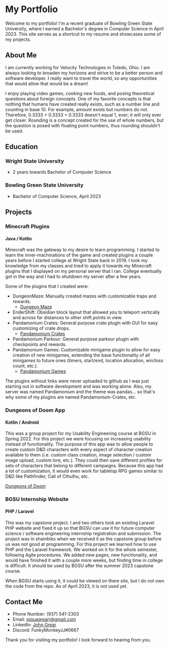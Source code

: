 # My Portfolio

Welcome to my portfolio! I'm a recent graduate of Bowling Green State University, where I earned a Bachelor's degree in Computer Science in April 2023. This site serves as a shortcut to my resume and showcases some of my projects.

## About Me

I am currently working for Velocity Technologies in Toledo, Ohio. I am always looking to broaden my horizons and strive to be a better person and software developer. I really want to travel the world, so any opportunities that would allow that would be a dream!

I enjoy playing video games, cooking new foods, and posing theoretical questions about foreign concepts. One of my favorite concepts is that nothing that humans have created really exists, such as a number line and counting in base 10. For example, amount exists but numbers do not. Therefore, 0.3333 + 0.3333 + 0.3333 doesn't equal 1, ever; it will only ever get closer. Rounding is a concept created for the use of whole numbers, but the question is posed with floating point numbers, thus rounding shouldn't be used.

## Education

### Wright State University
- 2 years towards Bachelor of Computer Science

### Bowling Green State University
- Bachelor of Computer Science, April 2023

## Projects

### Minecraft Plugins
#### Java / Kotlin

Minecraft was the gateway to my desire to learn programming. I started to learn the inner-machinations of the game and created plugins a couple years before I started college at Wright State back in 2019. I took my knowledge from my classes and tried to apply it towards my Minecraft plugins that I displayed on my personal server that I ran. College eventually got in the way and I had to shutdown my server after a few years.

Some of the plugins that I created were:
- DungeonMaze: Manually created mazes with customizable traps and rewards.
  - [Dungeon Maze](https://github.com/john-grear/dungeon-maze)
- EnderShift: Obsidian block layout that allowed you to teleport vertically and across far distances to other shift points in view.
- Pandamonium Crates: General purpose crate plugin with GUI for easy customizing of crate drops.
  - [Pandamonium Crates](https://github.com/john-grear/pandamonium-crates)
- Pandamonium Parkour: General purpose parkour plugin with checkpoints and rewards.
- Pandamonium Games: Customizable minigame plugin to allow for easy creation of new minigames, extending the base functionality of all minigames to future ones (timers, start/end, location allocation, win/loss count, etc.).
  - [Pandamonium Games](https://github.com/john-grear/pandamonium-games)

The plugins without links were never uploaded to github as I was just starting out in software development and was working alone.
Also, my server was named Pandamonium and the theme was pandas... so that's why some of my plugins are named Pandamonium-Crates, etc.

### Dungeons of Doom App
#### Kotlin / Android

This was a group project for my Usability Engineering course at BGSU in Spring 2022. For this project we were focusing on increasing usability instead of functionality. The purpose of this app was to allow people to create custom D&D characters with every aspect of character creation available to them (i.e. custom class creation, image selection / custom image upload, custom lore, etc.). They could then save different profiles for sets of characters that belong to different campaigns. Because this app had a lot of customization, it would even work for tabletop RPG games similar to D&D like Pathfinder, Call of Cthulhu, etc.

[Dungeons of Doom](https://gitlab.com/jgrear/dungeonsofdoom)

### BGSU Internship Website
#### PHP / Laravel

This was my capstone project. I and two others took an existing Laravel PHP website and fixed it up so that BGSU can use it for future computer science / software engineering internship registration and submission. The project was in shambles when we received it as the capstone group before us was not good at programming. For this project we learned how to use PHP and the Laravel framework. We worked on it for the whole semester, following Agile procedures. We added new pages, new functionality, and would have finished it with a couple more weeks, but finding time in college is difficult. It should be used by BGSU after the summer 2023 capstone course.

When BGSU starts using it, it could be viewed on there site, but I do not own the code from the repo. As of April 2023, it is not used yet.

## Contact Me

- Phone Number: (937) 541-2303
- Email: piquagrearj@gmail.com
- LinkedIn: [John Grear](https://www.linkedin.com/in/john-grear/)
- Discord: FunkyMonkeyJJ#0667

Thank you for visiting my portfolio! I look forward to hearing from you.
 
